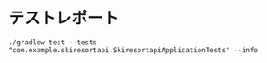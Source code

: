 # テストレポート

```agsl
./gradlew test --tests "com.example.skiresortapi.SkiresortapiApplicationTests" --info
```

